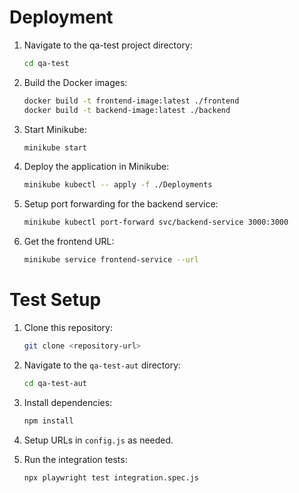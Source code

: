 # Deployment

1. Navigate to the qa-test project directory:
    ```bash
    cd qa-test
    ```

2. Build the Docker images:
    ```bash
    docker build -t frontend-image:latest ./frontend
    docker build -t backend-image:latest ./backend
    ```

3. Start Minikube:
    ```bash
    minikube start
    ```

4. Deploy the application in Minikube:
    ```bash
    minikube kubectl -- apply -f ./Deployments
    ```

5. Setup port forwarding for the backend service:
    ```bash
    minikube kubectl port-forward svc/backend-service 3000:3000
    ```

6. Get the frontend URL:
    ```bash
    minikube service frontend-service --url
    ```

# Test Setup

1. Clone this repository:
    ```bash
    git clone <repository-url>
    ```

2. Navigate to the `qa-test-aut` directory:
    ```bash
    cd qa-test-aut
    ```

3. Install dependencies:
    ```bash
    npm install
    ```

4. Setup URLs in `config.js` as needed.

5. Run the integration tests:
    ```bash
    npx playwright test integration.spec.js
    ```

